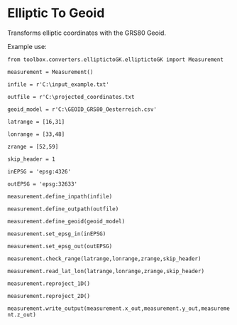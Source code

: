 # Elliptic To Geoid
Transforms elliptic coordinates with the GRS80 Geoid. 

Example use:

```from toolbox.converters.elliptictoGK.elliptictoGK import Measurement```

```measurement = Measurement()```

```infile = r'C:\input_example.txt'```

```outfile = r'C:\projected_coordinates.txt```

```geoid_model = r'C:\GEOID_GRS80_Oesterreich.csv'```

```latrange = [16,31]```

```lonrange = [33,48]```

```zrange = [52,59]```

```skip_header = 1```

```inEPSG = 'epsg:4326'```

```outEPSG = 'epsg:32633'```

```measurement.define_inpath(infile)```

```measurement.define_outpath(outfile)```

```measurement.define_geoid(geoid_model)```

```measurement.set_epsg_in(inEPSG)```

```measurement.set_epsg_out(outEPSG)```

```measurement.check_range(latrange,lonrange,zrange,skip_header)```

```measurement.read_lat_lon(latrange,lonrange,zrange,skip_header)```

```measurement.reproject_1D()```

```measurement.reproject_2D()```

```measurement.write_output(measurement.x_out,measurement.y_out,measurement.z_out)```




